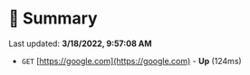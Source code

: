 # 📖 Summary
Last updated: **3/18/2022, 9:57:08 AM**

- `GET` [https://google.com](https://google.com) - **Up** (124ms)
